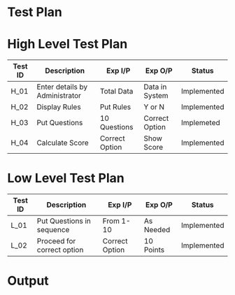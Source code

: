 # Test Plan
# High Level Test Plan

| Test ID| Description | Exp I/P | Exp O/P | Status |
| -------| ----------- | ------- | ------- | ------ |
| H_01 | Enter details by Administrator | Total Data | Data in System | Implemented |
| H_02 | Display Rules | Put Rules | Y or N | Implemented |
| H_03 | Put Questions | 10 Questions | Correct Option | Implemeted |
| H_04 | Calculate Score | Correct Option | Show Score | Implemented |

# Low Level Test Plan

| Test ID| Description | Exp I/P | Exp O/P | Status |
| -------| ----------- | ------- | ------- | ------ |
| L_01 | Put Questions in sequence | From 1-10 | As Needed | Implemented |
| L_02 | Proceed for correct option | Correct Option | 10 Points | Implemented |

# Output



